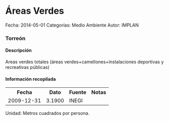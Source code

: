Áreas Verdes
=====

Fecha: 2014-05-01
Categorías: Medio Ambiente
Autor: IMPLAN

### Torreón

#### Descripción

Areas verdes totales (áreas verdes+camellones+instalaciones deportivas y recreativas públicas)

#### Información recopilada

<table class="table table-hover table-bordered">
  <tr><th>Fecha</th><th>Dato</th><th>Fuente</th><th>Notas</th></tr>
  <tr><td>2009-12-31</td><td>3.1900</td><td>INEGI</td><td></td></tr>
</table>

Unidad: Metros cuadrados por persona.
